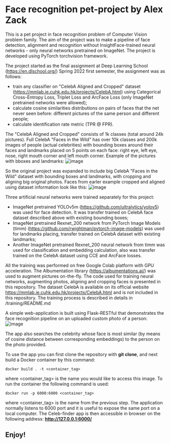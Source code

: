 # Face recognition pet-project by Alex Zack

This is a pet project in face recognition problem of Computer Vision problem family. The aim of the project was to make a pipeline of face detection, alignment and  recognition without InsightFace-trained neural networks - only neural networks pretrained on ImageNet. The project is developed using PyTorch torchvision framework.

The project started as the final assignment at Deep Learning School (https://en.dlschool.org/) Spring 2022 first semester, the assignment was as follows: 
- train any classifier on "CelebA Aligned and Cropped" dataset (https://mmlab.ie.cuhk.edu.hk/projects/CelebA.html) using Categorical Cross-Entropy Loss, Triplet Loss and ArcFace Loss (only ImageNet pretrained networks were allowed);
- calculate cosine similarities distributions on pairs of faces that the net never seen before: different pictures of the same person and different people;
- calculate identification rate metric (TPR @ FPR).

The "CelebA Aligned and Cropped" consists of 1k classes (total around 24k pictures). Full CelebA "Faces in the Wild" has over 10k classes and 200k images of people (actual celebrities) with bounding boxes around their faces and landmarks placed on 5 points on each face: right eye, left eye, nose, right mouth corner and left mouth corner.
Example of the pictures with bboxes and landmarks:
![image](https://user-images.githubusercontent.com/89016122/184662355-9353ab9c-81d1-431d-b51a-6a35df813fd9.png)

So the original project was expanded to include big CelebA "Faces in the Wild" dataset with bounding boxes and landmarks, with cropping and aligning big original photos. 
Faces from earler example cropped and aligned using dataset information look like this:
![image](https://user-images.githubusercontent.com/89016122/184663974-e4b337fd-667e-4375-84cc-33f45ebcb99c.png)

Three artificial neural networks were trained separately for this project:
- ImageNet pretrained YOLOv5m (https://github.com/ultralytics/yolov5) was used for face detection. It was transfer trained on CelebA face dataset described above with existing bounding boxes;
- ImageNet pretrained Rexnet_200 network from PyTorch Image Models (timm) (https://github.com/rwightman/pytorch-image-models) was used for landmarks placing, transfer trained on CelebA dataset with existing landmarks;
- Another ImageNet pretrained Rexnet_200 neural network from timm was used for classification and embedding calculation, also was transfer trained on the CelebA dataset using CCE and ArcFace losses.

All the training was performed on free Google Colab platform with GPU acceleration. The Albumentation library (https://albumentations.ai/) was used to augment pictures on-the-fly. The code used for training neural networks, augmenting photos, aligning and cropping faces is presented in this repository. The dataset CelebA is available on its official website https://mmlab.ie.cuhk.edu.hk/projects/CelebA.html and is not included in this repository. The training process is described in details in /training/README.md

A simple web-application is built using Flask-RESTful that demonstrates the face recognition pipeline on an uploaded custom photo of a person:
![image](https://user-images.githubusercontent.com/89016122/185673445-a052346b-ea51-4402-a3c5-12375cb12ef5.png)

The app also searches the celebrity whose face is most similar (by means of cosine distance between corresponding embeddings) to the person on the photo provided.

To use the app you can first clone the repository with **git clone**, and next build a Docker container by this command:
```
docker build . -t <container_tag>
```
where <container_tag> is the name you would like to access this image.
To run the container the following command is used:
```
docker run -p 6000:6000 <container_tag>
```
where <container_tag> is the name from the previous step. The application normally listens to 6000 port and it is useful to expose the same port on a local computer.
The Celeb-finder app is then accessible in browser on the following address: **http://127.0.0.1:6000/**

## Enjoy!

